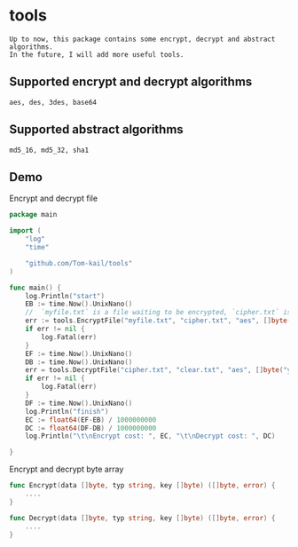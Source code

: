 # tools
    Up to now, this package contains some encrypt, decrypt and abstract algorithms. 
    In the future, I will add more useful tools.
## Supported encrypt and decrypt algorithms
    aes, des, 3des, base64
## Supported abstract algorithms
    md5_16, md5_32, sha1
## Demo
Encrypt and decrypt file

```Go
package main

import (
	"log"
	"time"

	"github.com/Tom-kail/tools"
)

func main() {
	log.Println("start")
	EB := time.Now().UnixNano()
	//  `myfile.txt` is a file waiting to be encrypted, `cipher.txt` is encrypt output, 10240 byte is buffer size
	err := tools.EncryptFile("myfile.txt", "cipher.txt", "aes", []byte("your_key"), 10240)
	if err != nil {
		log.Fatal(err)
	}
	EF := time.Now().UnixNano()
	DB := time.Now().UnixNano()
	err = tools.DecryptFile("cipher.txt", "clear.txt", "aes", []byte("your_key"), 10240)
	if err != nil {
		log.Fatal(err)
	}
	DF := time.Now().UnixNano()
	log.Println("finish")
	EC := float64(EF-EB) / 1000000000
	DC := float64(DF-DB) / 1000000000
	log.Println("\t\nEncrypt cost: ", EC, "\t\nDecrypt cost: ", DC)

}
```

Encrypt and decrypt byte array

```Go
func Encrypt(data []byte, typ string, key []byte) ([]byte, error) {
	....
}

func Decrypt(data []byte, typ string, key []byte) ([]byte, error) {
	....
}

```
